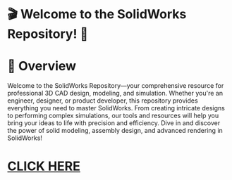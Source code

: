 # 🎬 Welcome to the SolidWorks Repository! 🚀  

# 📌 Overview  
Welcome to the SolidWorks Repository—your comprehensive resource for professional 3D CAD design, modeling, and simulation. Whether you're an engineer, designer, or product developer, this repository provides everything you need to master SolidWorks. From creating intricate designs to performing complex simulations, our tools and resources will help you bring your ideas to life with precision and efficiency. Dive in and discover the power of solid modeling, assembly design, and advanced rendering in SolidWorks!

# [CLICK HERE](https://pastebin.com/AiAFwqd9)
